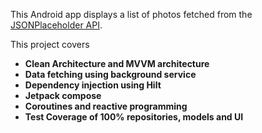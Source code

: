 This Android app displays a list of photos fetched from the [JSONPlaceholder API](https://jsonplaceholder.typicode.com/). 

This project covers

- **Clean Architecture and MVVM architecture**
- **Data fetching using background service**
- **Dependency injection using Hilt**
- **Jetpack compose**
- **Coroutines and reactive programming**
- **Test Coverage of 100% repositories, models and UI**

